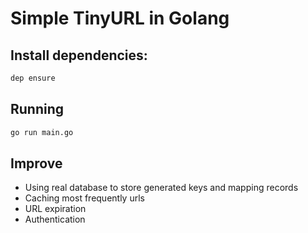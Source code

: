 # Simple TinyURL in Golang

## Install dependencies:

```sh
dep ensure
```

## Running
```sh
go run main.go
```

## Improve
- Using real database to store generated keys and mapping records
- Caching most frequently urls
- URL expiration
- Authentication
